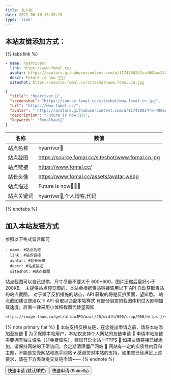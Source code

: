 ```yaml
---
title: 友人帐
date: 2022-08-10 15:39:15
type: 'link'
---
```


## 本站友链添加方式：

{% tabs link %}

<!-- tab 🙋 butterfly-💭candy -->

```yml
- name: hyarriver🦀
  link: https://www.fomal.cc/
  avatar: https://avatars.githubusercontent.com/u/117428024?s=400&u=242f12ee942cf617ff9d771521c9d6639e2cdaf5&v=4
  descr: Future is now 🍭🍭🍭
  siteshot: https://source.fomal.cc/siteshot/www.fomal.cn.jpg
```

<!-- endtab -->

<!-- tab 🥗Volantis -->

```JSON
{
  "title": "hyarriver 🦀",
  "screenshot": "https://source.fomal.cc/siteshot/www.fomal.cn.jpg",
  "url": "https://www.fomal.cc/",
  "avatar": " https://avatars.githubusercontent.com/u/117428024?s=400&u=242f12ee942cf617ff9d771521c9d6639e2cdaf5&v=4",
  "description": "Future is now 🍭🍭🍭",
  "keywords": "Fomalhaut🥝"
}
```

<!-- endtab -->

<!-- tab 🌴General -->

| 名称       | 数值                                              |
| ---------- | ------------------------------------------------- |
| 站点名称   | hyarriver🥝                                       |
| 站点截图   | https://source.fomal.cc/siteshot/www.fomal.cn.jpg |
| 站点链接   | https://www.fomal.cc/                             |
| 站长头像   | https://www.fomal.cc/assets/avatar.webp           |
| 站点描述   | Future is now🍭🍭🍭                               |
| 站点关键词 | hyarriver🥝,个人博客,代码                         |

<!-- endtab -->

{% endtabs %}

## 加入本站友链方式

参照以下格式留言即可

```YML
- name: #站点名称
  link: #站点链接
  avatar: #站长头像
  descr: #站点描述
  siteshot: #站点截图
```

站点截图可以自己提供，尺寸尽量不要大于 600\*600，图片压缩后最好小于 200KB。
未提供站点预览图的，本站会根据贵站链接调用以下 API 自动获取贵站的站点截图。
对于做了反扒措施的站点，API 获取的将是反扒页面，望知悉。
站点截图建议使用以下 API 获取以匹配本站样式
有部分朋友的截图体积过大影响加载速度，后面一律采用小体积截图代替望周知

```markdown
https://image.thum.io/get/allowJPG/wait/20/width/600/crop/950/https://<你的域名>/
```

{% note primary flat %}
🎉 本站支持交换友链，在您提出申请之前，请将本站添加至友链
🥗 为了保障本站用户，本站仅支持个人网站的友链申请
🍧 申请本站友链需要拥有独立域名（非免费域名），建议开启全站 HTTPS
🥫 如果友情链接已经添加，请保持网站的正常访问，会定期清理僵尸网站
🍖 网站有一定的实质性内容和主题，不能是空壳网站和练手网站
💕 感谢您对本站的支持，如果您已经满足上述要求，请在下方表单提交友链申请~~~
{% endnote %}

<div class="addBtn"><button onclick="leonus.linkCom()"><i class="fa-solid fa-circle-plus"></i>快速申请 (默认样式)</button> <button onclick="leonus.linkCom(&quot;bf&quot;)"><i class="fa-solid fa-circle-plus"></i>快速申请 (Butterfly)</button></div>
<link rel="stylesheet" href="/css/kslink.css">
<script src="/js/kslink.js"></script>
